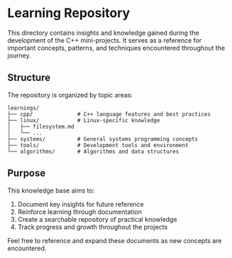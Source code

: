 # Learning Repository

This directory contains insights and knowledge gained during the development of the C++ mini-projects. It serves as a reference for important concepts, patterns, and techniques encountered throughout the journey.

## Structure

The repository is organized by topic areas:

```
learnings/
├── cpp/              # C++ language features and best practices
├── linux/            # Linux-specific knowledge
│   ├── filesystem.md
│   └── ...
├── systems/          # General systems programming concepts
├── tools/            # Development tools and environment
└── algorithms/       # Algorithms and data structures
```

## Purpose

This knowledge base aims to:

1. Document key insights for future reference
2. Reinforce learning through documentation
3. Create a searchable repository of practical knowledge
4. Track progress and growth throughout the projects

Feel free to reference and expand these documents as new concepts are encountered.
